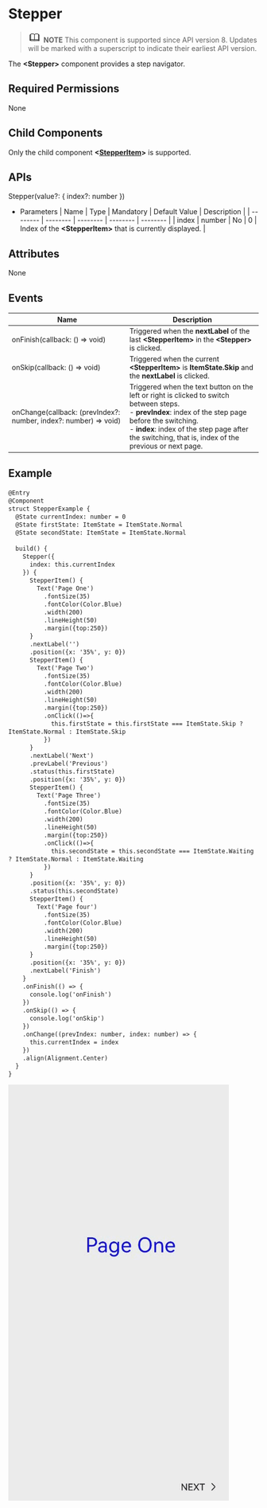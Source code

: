 # Stepper


> ![icon-note.gif](public_sys-resources/icon-note.gif) **NOTE**
> This component is supported since API version 8. Updates will be marked with a superscript to indicate their earliest API version.


The **&lt;Stepper&gt;** component provides a step navigator.


## Required Permissions

None


## Child Components

Only the child component **&lt;[StepperItem](ts-basic-components-stepperitem.md)&gt;** is supported.


## APIs

Stepper(value?: { index?: number })


- Parameters
    | Name | Type | Mandatory | Default Value | Description | 
  | -------- | -------- | -------- | -------- | -------- |
  | index | number | No | 0 | Index of the **&lt;StepperItem&gt;** that is currently displayed. | 


## Attributes

None


## Events

  | Name | Description | 
| -------- | -------- |
| onFinish(callback: () =&gt; void) | Triggered when the **nextLabel** of the last **&lt;StepperItem&gt;** in the **&lt;Stepper&gt;** is clicked. | 
| onSkip(callback: () =&gt; void) | Triggered when the current **&lt;StepperItem&gt;** is **ItemState.Skip** and the **nextLabel** is clicked. | 
| onChange(callback: (prevIndex?: number, index?: number) =&gt; void) | Triggered when the text button on the left or right is clicked to switch between steps.<br/>- **prevIndex**: index of the step page before the switching.<br/>- **index**: index of the step page after the switching, that is, index of the previous or next page. | 


## Example



```
@Entry
@Component
struct StepperExample {
  @State currentIndex: number = 0
  @State firstState: ItemState = ItemState.Normal
  @State secondState: ItemState = ItemState.Normal

  build() {
    Stepper({
      index: this.currentIndex
    }) {
      StepperItem() {
        Text('Page One')
          .fontSize(35)
          .fontColor(Color.Blue)
          .width(200)
          .lineHeight(50)
          .margin({top:250})
      }
      .nextLabel('')
      .position({x: '35%', y: 0})
      StepperItem() {
        Text('Page Two')
          .fontSize(35)
          .fontColor(Color.Blue)
          .width(200)
          .lineHeight(50)
          .margin({top:250})
          .onClick(()=>{
            this.firstState = this.firstState === ItemState.Skip ? ItemState.Normal : ItemState.Skip
          })
      }
      .nextLabel('Next')
      .prevLabel('Previous')
      .status(this.firstState)
      .position({x: '35%', y: 0})
      StepperItem() {
        Text('Page Three')
          .fontSize(35)
          .fontColor(Color.Blue)
          .width(200)
          .lineHeight(50)
          .margin({top:250})
          .onClick(()=>{
            this.secondState = this.secondState === ItemState.Waiting ? ItemState.Normal : ItemState.Waiting
          })
      }
      .position({x: '35%', y: 0})
      .status(this.secondState)
      StepperItem() {
        Text('Page four')
          .fontSize(35)
          .fontColor(Color.Blue)
          .width(200)
          .lineHeight(50)
          .margin({top:250})
      }
      .position({x: '35%', y: 0})
      .nextLabel('Finish')
    }
    .onFinish(() => {
      console.log('onFinish')
    })
    .onSkip(() => {
      console.log('onSkip')
    })
    .onChange((prevIndex: number, index: number) => {
      this.currentIndex = index
    })
    .align(Alignment.Center)
  }
}
```


![en-us_image_0000001250678457](figures/en-us_image_0000001250678457.gif)

